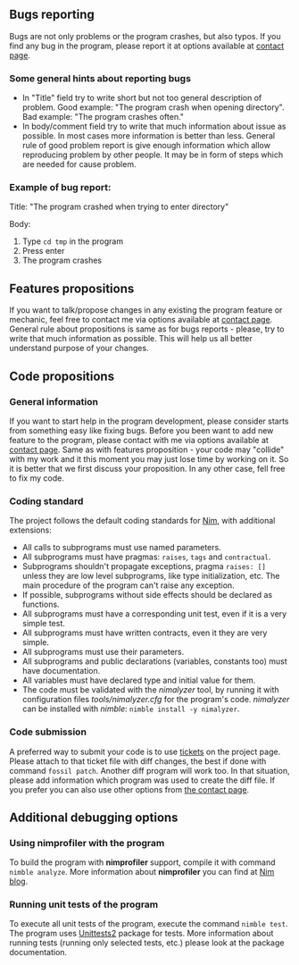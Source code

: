 ## Bugs reporting

Bugs are not only problems or the program crashes, but also typos. If you
find any bug in the program, please report it at options available at [contact page](https://www.laeran.pl.eu.org/repositories/nish/wiki?name=Contact).

### Some general hints about reporting bugs

* In "Title" field try to write short but not too general description of
  problem. Good example: "The program crash when opening directory". Bad
  example: "The program crashes often."
* In body/comment field try to write that much information about issue as
  possible. In most cases more information is better than less. General rule
  of good problem report is give enough information which allow reproducing
  problem by other people. It may be in form of steps which are needed for
  cause problem.

### Example of bug report:

Title: "The program crashed when trying to enter directory"

Body:

1. Type `cd tmp` in the program
2. Press enter
3. The program crashes

## Features propositions

If you want to talk/propose changes in any existing the program feature or
mechanic, feel free to contact me via options available at [contact page](https://www.laeran.pl.eu.org/repositories/nish/wiki?name=Contact).
General rule about propositions is same as for bugs reports - please,
try to write that much information as possible. This will help us all better
understand purpose of your changes.

## Code propositions

### General information

If you want to start help in the program development, please consider starts
from something easy like fixing bugs. Before you been want to add new feature
to the program, please contact with me via options available at [contact page](https://www.laeran.pl.eu.org/repositories/nish/wiki?name=Contact).
Same as with features proposition - your code may "collide" with my work and
it this moment you may just lose time by working on it. So it is better that
we first discuss your proposition. In any other case, fell free to fix my code.

### Coding standard

The project follows the default coding standards for [Nim](https://nim-lang.org/docs/nep1.html),
with additional extensions:

* All calls to subprograms must use named parameters.
* All subprograms must have pragmas: `raises`, `tags` and `contractual`.
* Subprograms shouldn't propagate exceptions, pragma `raises: []` unless they
  are low level subprograms, like type initialization, etc. The main procedure
  of the program can't raise any exception.
* If possible, subprograms without side effects should be declared as functions.
* All subprograms must have a corresponding unit test, even if it is a very simple
  test.
* All subprograms must have written contracts, even it they are very simple.
* All subprograms must use their parameters.
* All subprograms and public declarations (variables, constants too) must have
  documentation.
* All variables must have declared type and initial value for them.
* The code must be validated with the *nimalyzer* tool, by running it with
  configuration files *tools/nimalyzer.cfg* for the program's code. *nimalyzer*
  can be installed with *nimble*: `nimble install -y nimalyzer`.

### Code submission

A preferred way to submit your code is to use [tickets](https://www.laeran.pl.eu.org/repositories/nish/ticket)
on the project page. Please attach to that ticket file with diff changes, the
best if done with command `fossil patch`. Another diff program will work too.
In that situation, please add information which program was used to create the
diff file. If you prefer you can also use other options from [the contact page](https://www.laeran.pl.eu.org/repositories/nish/wiki?name=Contact).

## Additional debugging options

### Using nimprofiler with the program

To build the program with **nimprofiler** support, compile it with command `nimble analyze`.
More information about **nimprofiler** you can find at [Nim blog](https://nim-lang.org/blog/2017/10/02/documenting-profiling-and-debugging-nim-code.html#profiling-with-nimprof).

### Running unit tests of the program

To execute all unit tests of the program, execute the command `nimble test`.
The program uses [Unittests2](https://github.com/status-im/nim-unittest2) package for tests. More information about running tests (running only selected tests, etc.) please look at the package documentation.
